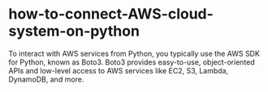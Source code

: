 # how-to-connect-AWS-cloud-system-on-python
To interact with AWS services from Python, you typically use the AWS SDK for Python, known as Boto3. Boto3 provides easy-to-use, object-oriented APIs and low-level access to AWS services like EC2, S3, Lambda, DynamoDB, and more.

